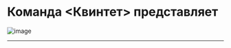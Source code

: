 # Команда <Квинтет> представляет

![image](https://user-images.githubusercontent.com/90931685/175900113-d7e819c1-ffd1-42c2-a5ef-2ff2722f5794.png)

______________________________
